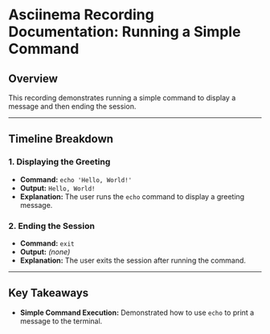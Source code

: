 # Asciinema Recording Documentation: Running a Simple Command

## Overview
This recording demonstrates running a simple command to display a message and then ending the session.

---

## Timeline Breakdown

### 1. **Displaying the Greeting**
- **Command:** `echo 'Hello, World!'`
- **Output:** `Hello, World!`
- **Explanation:** The user runs the `echo` command to display a greeting message.

### 2. **Ending the Session**
- **Command:** `exit`
- **Output:** *(none)*
- **Explanation:** The user exits the session after running the command.

---

## Key Takeaways
- **Simple Command Execution:** Demonstrated how to use `echo` to print a message to the terminal.